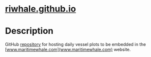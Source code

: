 # [riwhale.github.io](https://github.com/riwhale/riwhale.github.io/)

# Description
GitHub [repository](https://github.com/riwhale/riwhale.github.io/) for hosting daily vessel plots to be embedded in the [www.maritimewhale.com](www.maritimewhale.com) website.
